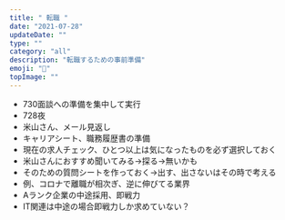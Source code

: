 ```yaml
---
title: " 転職 "
date: "2021-07-28"
updateDate: ""
type: ""
category: "all"
description: "転職するための事前準備"
emoji: "🌚"
topImage: ""
---
```



- 730面談への準備を集中して実行
- 728夜
 - 米山さん、メール見返し
 - キャリアシート、職務履歴書の準備
 - 現在の求人チェック、ひとつ以上は気になったものを必ず選択しておく
 - 米山さんにおすすめ聞いてみる→探る→無いかも
 - そのための質問シートを作っておく→出す、出さないはその時で考える
  - 例、コロナで離職が相次ぎ、逆に伸びてる業界
  - Aランク企業の中途採用、即戦力
  - IT関連は中途の場合即戦力しか求めていない？